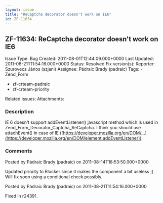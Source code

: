 ```yaml
---
layout: issue
title: "ReCaptcha decorator doesn't work on IE6"
id: ZF-11634
---
```


ZF-11634: ReCaptcha decorator doesn't work on IE6
-------------------------------------------------

 Issue Type: Bug Created: 2011-08-01T12:44:09.000+0000 Last Updated: 2011-08-21T11:54:16.000+0000 Status: Resolved Fix version(s): 
 Reporter:  Szurovecz János (szjani)  Assignee:  Pádraic Brady (padraic)  Tags: - Zend\_Form
- zf-crteam-padraic
- zf-crteam-priority
 
 Related issues: 
 Attachments: 
### Description

IE 6 doesn't support addEventListener() javascript method which is used in Zend\_Form\_Decorator\_Captcha\_ReCaptcha. I think you should use attachEvent() in case of IE ([https://developer.mozilla.org/en/DOM/…](https://developer.mozilla.org/en/DOM/element.addEventListener))

 

 

### Comments

Posted by Pádraic Brady (padraic) on 2011-08-14T18:53:50.000+0000

Updated priority to Blocker since it makes the component a bit useless ;). Will fix soon using a conditional check possibly.

 

 

Posted by Pádraic Brady (padraic) on 2011-08-21T11:54:16.000+0000

Fixed in r24391.

 

 